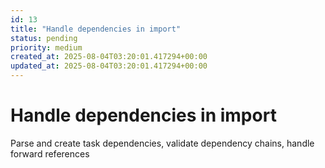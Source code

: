 ```yaml
---
id: 13
title: "Handle dependencies in import"
status: pending
priority: medium
created_at: 2025-08-04T03:20:01.417294+00:00
updated_at: 2025-08-04T03:20:01.417294+00:00
---
```


# Handle dependencies in import

Parse and create task dependencies, validate dependency chains, handle forward references
